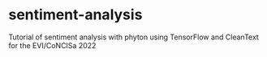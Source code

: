 # sentiment-analysis
 Tutorial of sentiment analysis with phyton using TensorFlow and CleanText for the EVI/CoNCISa 2022
